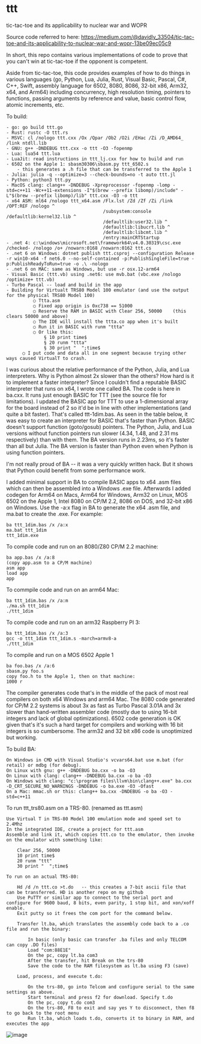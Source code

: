 # ttt
tic-tac-toe and its applicability to nuclear war and WOPR

Source code referred to here: https://medium.com/@davidly_33504/tic-tac-toe-and-its-applicability-to-nuclear-war-and-wopr-13be09ec05c9

In short, this repo contains various implementations of code to prove that you can't win at tic-tac-toe if the opponent is competent.

Aside from tic-tac-toe, this code provides examples of how to do things in various languages (go, Python, Lua, Julia, Rust, Visual Basic, Pascal, C#, C++, Swift, assembly language for 6502, 8080, 8086, 32-bit x86, Arm32, x64, and Arm64) including concurrency, high resolution timing, pointers to functions, passing arguments by reference and value, basic control flow, atomic increments, etc.

To build:

    - go: go build ttt.go
    - Rust: rustc -O ttt.rs
    - MSVC: cl /nologo ttt.cxx /Ox /Qpar /Ob2 /O2i /EHac /Zi /D_AMD64_ /link ntdll.lib
    - GNU: g++ -DNDEBUG ttt.cxx -o ttt -O3 -fopenmp
    - Lua: lua54 ttt.lua
    - LuaJit: read instructions in ttt_lj.cxx for how to build and run
    - 6502 on the Apple 1: sbasm30306\sbasm.py ttt_6502.s
    	- this generates a .h file that can be transferred to the Apple 1
    - Julia: julia -q --optimize=3 --check-bounds=no -t auto ttt.jl
    - Python: python3 ttt.py
    - MacOS clang: clang++ -DNDEBUG -Xpreprocessor -fopenmp -lomp -std=c++11 -Wc++11-extensions -I"$(brew --prefix libomp)/include" -L"$(brew --prefix libomp)/lib" ttt.cxx -O3 -o ttt
    - x64 ASM: ml64 /nologo ttt_x64.asm /Flx.lst /Zd /Zf /Zi /link /OPT:REF /nologo ^
                                        /subsystem:console /defaultlib:kernel32.lib ^
                                        /defaultlib:user32.lib ^
                                        /defaultlib:libucrt.lib ^
                                        /defaultlib:libcmt.lib ^
                                        /entry:mainCRTStartup
    - .net 4: c:\windows\microsoft.net\framework64\v4.0.30319\csc.exe /checked- /nologo /o+ /nowarn:0168 /nowarn:0162 ttt.cs
    - .net 6 on Windows: dotnet publish ttt.csproj --configuration Release -r win10-x64 -f net6.0 --no-self-contained -p:PublishSingleFile=true -p:PublishReadyToRun=true -o .\ -nologo
    - .net 6 on MAC: same as Windows, but use -r osx.12-arm64
    - Visual Basic (ttt.vb) using .net6: use mvb.bat (vbc.exe /nologo /optimize+ ttt.vb)
    - Turbo Pascal -- load and build in the app
    - Building for Virtualt TRS80 Model 100 emulator (and use the output for the physical TRS80 Model 100)
		      ○ Ttta.asm
		      ○ Fixed app origin is 0xc738 == 51000
		      ○ Reserve the RAM in BASIC with Clear 256, 50000    (this clears 50000 and above)
		      ○ The IDE will install the ttta.co app when it's built
		      ○ Run it in BASIC with runm "ttta"
		      ○ Or like this:
			      § 10 print time$
			      § 20 runm "ttta"
			      § 30 print "  ";time$
          ○ I put code and data all in one segment because trying other ways caused VirtualT to crash.

I was curious about the relative performance of the Python, Julia, and Lua interpreters. Why is Python almost 2x slower than the others?
How hard is it to implement a faster interpreter? Since I couldn't find a reputable BASIC interpreter that runs on x64, I wrote one 
called BA. The code is here in ba.cxx. It runs just enough BASIC for TTT (see the source file for limitations). I updated the BASIC 
app for TTT to use a 1-dimensional array for the board instead of 2 so it'd be in line with other implementations (and quite a
bit faster). That's called ttt-1dim.bas. As seen in the table below, it was easy to create an interpreter for BASIC that's faster than
Python. BASIC doesn't support function (goto/gosub) pointers. The Python, Julia, and Lua versions without function pointers 
run slower (4.34, 1.48, and 2.31 ms respectively) than with them. The BA version runs in 2.23ms, so it's faster than all but Julia. 
The BA version is faster than Python even when Python is using function pointers.

I'm not really proud of BA -- it was a very quickly written hack. But it shows that Python could benefit from some performance work.

I added minimal support in BA to compile BASIC apps to x64 .asm files which can then be assembled into a Windows .exe file. 
Afterwards I added codegen for Arm64 on Macs, Arm64 for Windows, Arm32 on Linux, MOS 6502 on the Apple 1, Intel 8080 on CP/M 2.2, 8086 on DOS, and 32-bit
x86 on Windows. Use the -a:x flag in BA to generate the x64 .asm file, and ma.bat to create the .exe. For example:

    ba ttt_1dim.bas /x /a:x
    ma.bat ttt_1dim
    ttt_1dim.exe
    
To compile code and run on an 8080/Z80 CP/M 2.2 machine:

    ba app.bas /x /a:8
    (copy app.asm to a CP/M machine)
    asm app
    load app
    app
    
To commpile code and run on an arm64 Mac:

    ba ttt_1dim.bas /x /a:m
    ./ma.sh ttt_1dim
    ./ttt_1dim
    
To compile code and run on an arm32 Raspberry PI 3:

    ba ttt_1dim.bas /x /a:3
    gcc -o ttt_1dim ttt_1dim.s -march=armv8-a
    ./ttt_1dim
    
To compile and run on a MOS 6502 Apple 1

    ba foo.bas /x /a:6
    sbasm.py foo.s
    copy foo.h to the Apple 1, then on that machine:
    1000 r    
        
The compiler generates code that's in the middle of the pack of most real compilers on both x64 Windows and arm64 Mac. The 8080 code
generated for CP/M 2.2 systems is about 3x as fast as Turbo Pascal 3.01A and 3x slower than hand-written assembler code (mostly due
to using 16-bit integers and lack of global optimizations). 6502 code generation is OK given that's it's such a hard target for
compilers and working with 16 bit integers is so cumbersome. The arm32 and 32 bit x86 code is unoptimized but working.

To build BA:

    On Windows in CMD with Visual Studio's vcvars64.bat use m.bat (for retail) or mdbg (for debug).
    On Linux with gnu: g++ -DNDEBUG ba.cxx -o ba -O3
    On Linux with clang: clang++ -DNDEBUG ba.cxx -o ba -O3
    On Windows with clang: "c:\program files\llvm\bin\clang++.exe" ba.cxx -D_CRT_SECURE_NO_WARNINGS -DNDEBUG -o ba.exe -O3 -Ofast
    On a Mac: mmac.sh or this: clang++ ba.cxx -DNDEBUG -o ba -O3 -std=c++11

To run ttt_trs80.asm on a TRS-80. (renamed as ttt.asm)

    Use Virtual T in TRS-80 Model 100 emulation mode and speed set to 2.4Mhz
    In the integrated IDE, create a project for ttt.asm
    Assemble and link it, which copies ttt.co to the emulator, then invoke on the emulator with something like:
    
        Clear 256, 50000
        10 print time$
        20 runm "ttt"
        30 print "  ";time$
	
    To run on an actual TRS-80:
    
        Hd /d /n ttt.co >t.do   -- this creates a 7-bit ascii file that can be transferred. HD is another repo on my github
        Use PuTTY or similar app to connect to the serial port and configure for 9600 baud, 8 bits, even parity, 1 stop bit, and xon/xoff enable. 
        Exit putty so it frees the com port for the command below.
	
        Transfer lt.ba, which translates the assembly code back to a .co file and run the binary:
	
            In basic (only basic can transfer .ba files and only TELCOM can copy .DO files)
            Load "com:88E1E"
            On the pc, copy lt.ba com3
            After the transfer, hit Break on the trs-80
            Save the code to the RAM filesystem as lt.ba using F3 (save)
	
        Load, process, and execute t.do:
	
            On the trs-80, go into Telcom and configure serial to the same settings as above.
            Start terminal and press f2 for download. Specify t.do
            On the pc, copy t.do com3
            On the trs-80, F8 to exit and say yes Y to disconnect, then f8 to go back to the root menu
            Run lt.ba, which loads t.do, converts it to binary in RAM, and executes the app
	
![image](https://user-images.githubusercontent.com/1497921/200366153-a624e8d3-1421-4c69-8bdb-680a639d4102.png)





